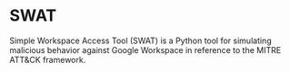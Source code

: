 # SWAT
Simple Workspace Access Tool (SWAT) is a Python tool for simulating malicious behavior against Google Workspace in reference to the MITRE ATT&amp;CK framework.
